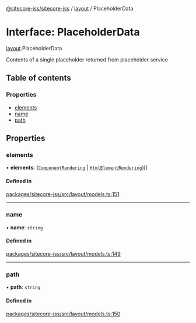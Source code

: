 [@sitecore-jss/sitecore-jss](../README.md) / [layout](../modules/layout.md) / PlaceholderData

# Interface: PlaceholderData

[layout](../modules/layout.md).PlaceholderData

Contents of a single placeholder returned from placeholder service

## Table of contents

### Properties

- [elements](layout.PlaceholderData.md#elements)
- [name](layout.PlaceholderData.md#name)
- [path](layout.PlaceholderData.md#path)

## Properties

### elements

• **elements**: ([`ComponentRendering`](layout.ComponentRendering.md) \| [`HtmlElementRendering`](layout.HtmlElementRendering.md))[]

#### Defined in

[packages/sitecore-jss/src/layout/models.ts:151](https://github.com/Sitecore/jss/blob/cea6da5d3/packages/sitecore-jss/src/layout/models.ts#L151)

___

### name

• **name**: `string`

#### Defined in

[packages/sitecore-jss/src/layout/models.ts:149](https://github.com/Sitecore/jss/blob/cea6da5d3/packages/sitecore-jss/src/layout/models.ts#L149)

___

### path

• **path**: `string`

#### Defined in

[packages/sitecore-jss/src/layout/models.ts:150](https://github.com/Sitecore/jss/blob/cea6da5d3/packages/sitecore-jss/src/layout/models.ts#L150)
